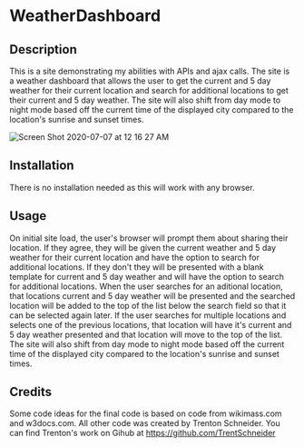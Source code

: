 # WeatherDashboard

## Description

This is a site demonstrating my abilities with APIs and ajax calls. The site is a weather dashboard that allows the user to get the current and 5 day weather for their current location and search for additional locations to get their current and 5 day weather. The site will also shift from day mode to night mode based off the current time of the displayed city compared to the location's sunrise and sunset times.

![Screen Shot 2020-07-07 at 12 16 27 AM](https://user-images.githubusercontent.com/64096701/86708714-31ad1a00-bfe7-11ea-8def-e7baef7d8ddd.png)

## Installation

There is no installation needed as this will work with any browser.

## Usage

On initial site load, the user's browser will prompt them about sharing their location. If they agree, they will be given the current weather and 5 day weather for their current location and have the option to search for additional locations. If they don't they will be presented with a blank template for current and 5 day weather and will have the option to search for additional locations. When the user searches for an aditional location, that locations current and 5 day weather will be presented and the searched location will be added to the top of the list below the search field so that it can be selected again later. If the user searches for multiple locations and selects one of the previous locations, that location will have it's current and 5 day weather presented and that location will move to the top of the list. The site will also shift from day mode to night mode based off the current time of the displayed city compared to the location's sunrise and sunset times.

## Credits

Some code ideas for the final code is based on code from wikimass.com and w3docs.com. All other code was created by Trenton Schneider. You can find Trenton's work on Gihub at https://github.com/TrentSchneider
